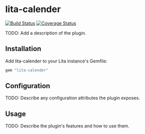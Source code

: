 # lita-calender

[![Build Status](https://travis-ci.org/fieldwind1/lita-calender.png?branch=master)](https://travis-ci.org/fieldwind1/lita-calender)
[![Coverage Status](https://coveralls.io/repos/fieldwind1/lita-calender/badge.png)](https://coveralls.io/r/fieldwind1/lita-calender)

TODO: Add a description of the plugin.

## Installation

Add lita-calender to your Lita instance's Gemfile:

``` ruby
gem "lita-calender"
```

## Configuration

TODO: Describe any configuration attributes the plugin exposes.

## Usage

TODO: Describe the plugin's features and how to use them.
